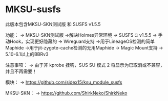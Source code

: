 # MKSU-susfs
此版本包含MKSU-SKN测试版 和 SUSFS v1.5.5

功能：
-> MKSU-SKN测试版
->解决Holmes异常环境
-> SUSFS ඞ v1.5.5
-> 手动Hook，实现更好隐藏的
-> Wireguard支持
->用于LineageOS检测的简单Maphide
->用于jit-zygote-cache检测的无用Maphide
-> Magic Mount支持
-> 5.10-6.1以上的BBRv3

注意事项：
-> 由于非 kprobe 挂钩，SUS SU 模式 2 将显示为已取消或不兼容，并且不再需要！

模块：
-> https://github.com/sidex15/ksu_module_susfs

MKSU-SKN：
-> https://github.com/ShirkNeko/ShirkNeko

